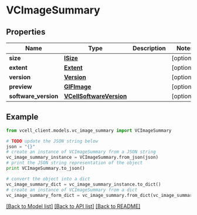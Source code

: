 # VCImageSummary


## Properties
Name | Type | Description | Notes
------------ | ------------- | ------------- | -------------
**size** | [**ISize**](ISize.md) |  | [optional] 
**extent** | [**Extent**](Extent.md) |  | [optional] 
**version** | [**Version**](Version.md) |  | [optional] 
**preview** | [**GIFImage**](GIFImage.md) |  | [optional] 
**software_version** | [**VCellSoftwareVersion**](VCellSoftwareVersion.md) |  | [optional] 

## Example

```python
from vcell_client.models.vc_image_summary import VCImageSummary

# TODO update the JSON string below
json = "{}"
# create an instance of VCImageSummary from a JSON string
vc_image_summary_instance = VCImageSummary.from_json(json)
# print the JSON string representation of the object
print VCImageSummary.to_json()

# convert the object into a dict
vc_image_summary_dict = vc_image_summary_instance.to_dict()
# create an instance of VCImageSummary from a dict
vc_image_summary_form_dict = vc_image_summary.from_dict(vc_image_summary_dict)
```
[[Back to Model list]](../README.md#documentation-for-models) [[Back to API list]](../README.md#documentation-for-api-endpoints) [[Back to README]](../README.md)


